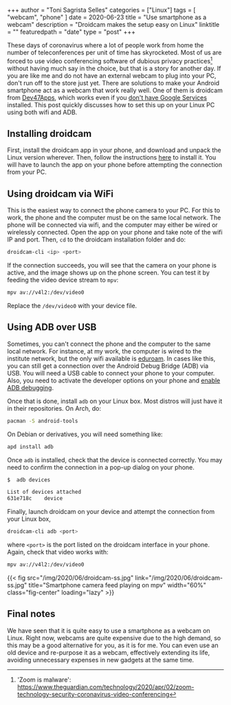 +++
author = "Toni Sagrista Selles"
categories = ["Linux"]
tags = [ "webcam", "phone" ]
date = 2020-06-23
title = "Use smartphone as a  webcam"
description = "Droidcam makes the setup easy on Linux"
linktitle = ""
featuredpath = "date"
type = "post"
+++

These days of coronavirus where a lot of people work from home the number of teleconferences per unit of time has skyrocketed. Most of us are forced to use video conferencing software of dubious privacy practices[^zoom-privacy] without having much say in the choice, but that is a story for another day. If you are like me and do not have an external webcam to plug into your PC, don't run off to the store just yet. There are solutions to make your Android smartphone act as a webcam that work really well. One of them is droidcam from [Dev47Apps](https://www.dev47apps.com/droidcam), which works even if you [don't have Google Services](https://microg.org/) installed. This post quickly discusses how to set this up on your Linux PC using both wifi and ADB.

<!--more-->

## Installing droidcam

First, install the droidcam app in your phone, and download and unpack the Linux version wherever. Then, follow the instructions [here](https://www.dev47apps.com/droidcam/linuxx/) to install it. You will have to launch the app on your phone before attempting the connection from your PC.

## Using droidcam via WiFi

This is the easiest way to connect the phone camera to your PC. For this to work, the phone and the computer must be on the same local network. The phone will be connected via wifi, and the computer may either be wired or wirelessly connected.
Open the app on your phone and take note of the wifi IP and port. Then, `cd` to the droidcam installation folder and do:

```bash
droidcam-cli <ip> <port>
```

If the connection succeeds, you will see that the camera on your phone is active, and the image shows up on the phone screen. You can test it by feeding the video device stream to `mpv`:

```bash
mpv av://v4l2:/dev/video0
```

Replace the `/dev/video0` with your device file.

## Using ADB over USB

Sometimes, you can't connect the phone and the computer to the same local network. For instance, at my work, the computer is wired to the institute network, but the only wifi available is [eduroam](https://www.eduroam.org). In cases like this, you can still get a connection over the Android Debug Bridge (ADB) via USB. You will need a USB cable to connect your phone to your computer.
Also, you need to activate the developer options on your phone and [enable ADB debugging](https://developer.android.com/studio/command-line/adb#Enabling).

Once that is done, install `adb` on your Linux box. Most distros will just have it in their repositories. On Arch, do:

```bash
pacman -S android-tools
```

On Debian or derivatives, you will need something like:

```bash
apd install adb
```

Once `adb` is installed, check that the device is connected correctly. You may need to confirm the connection in a pop-up dialog on your phone.

```bash
$  adb devices

List of devices attached
631e718c	device
```

Finally, launch droidcam on your device and attempt the connection from your Linux box,

```bash
droidcam-cli adb <port>
```

where `<port>` is the port listed on the droidcam interface in your phone. Again, check that video works with:

```bash
mpv av://v4l2:/dev/video0
```

{{< fig src="/img/2020/06/droidcam-ss.jpg" link="/img/2020/06/droidcam-ss.jpg" title="Smartphone camera feed playing on mpv" width="60%" class="fig-center" loading="lazy" >}}

## Final notes

We have seen that it is quite easy to use a smartphone as a webcam on Linux. Right now, webcams are quite expensive due to the high demand, so this may be a good alternative for you, as it is for me. You can even use an old device and re-purpose it as a webcam, effectively extending its life, avoiding unnecessary expenses in new gadgets at the same time.

[^zoom-privacy]: 'Zoom is malware': https://www.theguardian.com/technology/2020/apr/02/zoom-technology-security-coronavirus-video-conferencing
